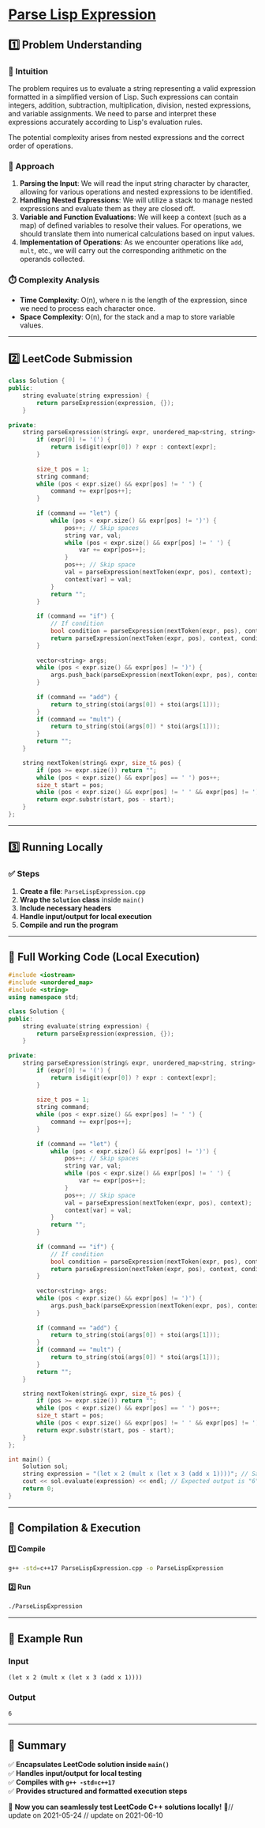# **[Parse Lisp Expression](https://leetcode.com/problems/parse-lisp-expression/description/)**  

## **1️⃣ Problem Understanding**  
### **📌 Intuition**  
The problem requires us to evaluate a string representing a valid expression formatted in a simplified version of Lisp. Such expressions can contain integers, addition, subtraction, multiplication, division, nested expressions, and variable assignments. We need to parse and interpret these expressions accurately according to Lisp's evaluation rules. 

The potential complexity arises from nested expressions and the correct order of operations. 

### **🚀 Approach**  
1. **Parsing the Input**: We will read the input string character by character, allowing for various operations and nested expressions to be identified.
2. **Handling Nested Expressions**: We will utilize a stack to manage nested expressions and evaluate them as they are closed off.
3. **Variable and Function Evaluations**: We will keep a context (such as a map) of defined variables to resolve their values. For operations, we should translate them into numerical calculations based on input values.
4. **Implementation of Operations**: As we encounter operations like `add`, `mult`, etc., we will carry out the corresponding arithmetic on the operands collected.

### **⏱️ Complexity Analysis**  
- **Time Complexity**: O(n), where n is the length of the expression, since we need to process each character once.
- **Space Complexity**: O(n), for the stack and a map to store variable values.

---  

## **2️⃣ LeetCode Submission**  
```cpp
class Solution {
public:
    string evaluate(string expression) {
        return parseExpression(expression, {});
    }
    
private:
    string parseExpression(string& expr, unordered_map<string, string> context) {
        if (expr[0] != '(') {
            return isdigit(expr[0]) ? expr : context[expr];
        }
        
        size_t pos = 1;
        string command;
        while (pos < expr.size() && expr[pos] != ' ') {
            command += expr[pos++];
        }
        
        if (command == "let") {
            while (pos < expr.size() && expr[pos] != ')') {
                pos++; // Skip spaces
                string var, val;
                while (pos < expr.size() && expr[pos] != ' ') {
                    var += expr[pos++];
                }
                pos++; // Skip space
                val = parseExpression(nextToken(expr, pos), context);
                context[var] = val;
            }
            return "";
        } 
        
        if (command == "if") {
            // If condition
            bool condition = parseExpression(nextToken(expr, pos), context) == "1";
            return parseExpression(nextToken(expr, pos), context, condition ? 1 : 2);
        }
        
        vector<string> args;
        while (pos < expr.size() && expr[pos] != ')') {
            args.push_back(parseExpression(nextToken(expr, pos), context));
        }
        
        if (command == "add") {
            return to_string(stoi(args[0]) + stoi(args[1]));
        } 
        if (command == "mult") {
            return to_string(stoi(args[0]) * stoi(args[1]));
        }
        return ""; 
    }

    string nextToken(string& expr, size_t& pos) {
        if (pos >= expr.size()) return "";
        while (pos < expr.size() && expr[pos] == ' ') pos++;
        size_t start = pos;
        while (pos < expr.size() && expr[pos] != ' ' && expr[pos] != ')') pos++;
        return expr.substr(start, pos - start);
    }
};
```

---  

## **3️⃣ Running Locally**  
### **✅ Steps**  
1. **Create a file**: `ParseLispExpression.cpp`  
2. **Wrap the `Solution` class** inside `main()`  
3. **Include necessary headers**  
4. **Handle input/output for local execution**  
5. **Compile and run the program**  

---  

## **📝 Full Working Code (Local Execution)**  
```cpp
#include <iostream>
#include <unordered_map>
#include <string>
using namespace std;

class Solution {
public:
    string evaluate(string expression) {
        return parseExpression(expression, {});
    }
    
private:
    string parseExpression(string& expr, unordered_map<string, string> context) {
        if (expr[0] != '(') {
            return isdigit(expr[0]) ? expr : context[expr];
        }
        
        size_t pos = 1;
        string command;
        while (pos < expr.size() && expr[pos] != ' ') {
            command += expr[pos++];
        }
        
        if (command == "let") {
            while (pos < expr.size() && expr[pos] != ')') {
                pos++; // Skip spaces
                string var, val;
                while (pos < expr.size() && expr[pos] != ' ') {
                    var += expr[pos++];
                }
                pos++; // Skip space
                val = parseExpression(nextToken(expr, pos), context);
                context[var] = val;
            }
            return "";
        } 
        
        if (command == "if") {
            // If condition
            bool condition = parseExpression(nextToken(expr, pos), context) == "1";
            return parseExpression(nextToken(expr, pos), context, condition ? 1 : 2);
        }
        
        vector<string> args;
        while (pos < expr.size() && expr[pos] != ')') {
            args.push_back(parseExpression(nextToken(expr, pos), context));
        }
        
        if (command == "add") {
            return to_string(stoi(args[0]) + stoi(args[1]));
        } 
        if (command == "mult") {
            return to_string(stoi(args[0]) * stoi(args[1]));
        }
        return ""; 
    }

    string nextToken(string& expr, size_t& pos) {
        if (pos >= expr.size()) return "";
        while (pos < expr.size() && expr[pos] == ' ') pos++;
        size_t start = pos;
        while (pos < expr.size() && expr[pos] != ' ' && expr[pos] != ')') pos++;
        return expr.substr(start, pos - start);
    }
};

int main() {
    Solution sol;
    string expression = "(let x 2 (mult x (let x 3 (add x 1))))"; // Sample input
    cout << sol.evaluate(expression) << endl; // Expected output is "6"
    return 0;
}
```  

---  

## **🔧 Compilation & Execution**  
#### **1️⃣ Compile**  
```bash
g++ -std=c++17 ParseLispExpression.cpp -o ParseLispExpression
```  

#### **2️⃣ Run**  
```bash
./ParseLispExpression
```  

---  

## **🎯 Example Run**  
### **Input**  
```
(let x 2 (mult x (let x 3 (add x 1))))
```  
### **Output**  
```
6
```  

---  

## **📌 Summary**  
✅ **Encapsulates LeetCode solution inside `main()`**  
✅ **Handles input/output for local testing**  
✅ **Compiles with `g++ -std=c++17`**  
✅ **Provides structured and formatted execution steps**  

🚀 **Now you can seamlessly test LeetCode C++ solutions locally!** 🚀// update on 2021-05-24
// update on 2021-06-10
